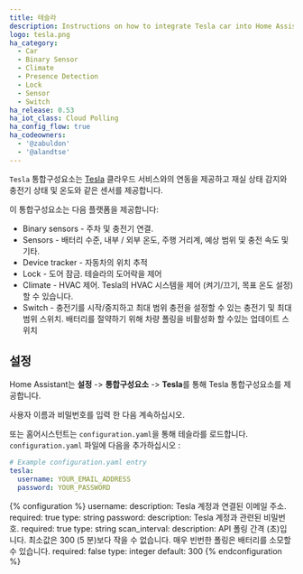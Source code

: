```yaml
---
title: 테슬라
description: Instructions on how to integrate Tesla car into Home Assistant.
logo: tesla.png
ha_category:
  - Car
  - Binary Sensor
  - Climate
  - Presence Detection
  - Lock
  - Sensor
  - Switch
ha_release: 0.53
ha_iot_class: Cloud Polling
ha_config_flow: true
ha_codeowners:
  - '@zabuldon'
  - '@alandtse'
---
```


`Tesla` 통합구성요소는 [Tesla](https://auth.tesla.com/login) 클라우드 서비스와의 연동을 제공하고 재실 상태 감지와 충전기 상태 및 온도와 같은 센서를 제공합니다.

이 통합구성요소는 다음 플랫폼을 제공합니다:

- Binary sensors - 주차 및 충전기 연결.
- Sensors - 배터리 수준, 내부 / 외부 온도, 주행 거리계, 예상 범위 및 충전 속도 및 기타.
- Device tracker - 자동차의 위치 ​​추적
- Lock - 도어 잠금. 테슬라의 도어락을 제어
- Climate - HVAC 제어.  Tesla의 HVAC 시스템을 제어 (켜기/끄기, 목표 온도 설정) 할 수 있습니다.
- Switch -  충전기를 시작/중지하고 최대 범위 충전을 설정할 수 있는 충전기 및 최대 범위 스위치. 배터리를 절약하기 위해 차량 폴링을 비활성화 할 수있는 업데이트 스위치

## 설정

Home Assistant는 **설정** -> **통합구성요소** -> **Tesla**를 통해 Tesla 통합구성요소를 제공합니다.

사용자 이름과 비밀번호를 입력 한 다음 계속하십시오.

또는 홈어시스턴트는 `configuration.yaml`을 통해 테슬라를 로드합니다. `configuration.yaml` 파일에 다음을 추가하십시오 :

```yaml
# Example configuration.yaml entry
tesla:
  username: YOUR_EMAIL_ADDRESS
  password: YOUR_PASSWORD
```

{% configuration %}
username:
  description: Tesla 계정과 연결된 이메일 주소.
  required: true
  type: string
password:
  description: Tesla 계정과 관련된 비밀번호.
  required: true
  type: string
scan_interval:
  description: API 폴링 간격 (초)입니다. 최소값은 300 (5 분)보다 작을 수 없습니다. 매우 빈번한 폴링은 배터리를 소모할 수 있습니다.
  required: false
  type: integer
  default: 300
{% endconfiguration %}
